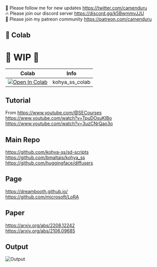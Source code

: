 🐣 Please follow me for new updates https://twitter.com/camenduru <br />
🔥 Please join our discord server https://discord.gg/k5BwmmvJJU <br />
🥳 Please join my patreon community https://patreon.com/camenduru <br />

## 🦒 Colab

# 🚦 WIP 🚦

| Colab | Info
| --- | --- |
[![Open In Colab](https://colab.research.google.com/assets/colab-badge.svg)](https://colab.research.google.com/github/camenduru/kohya_ss-colab/blob/main/kohya_ss_colab.ipynb) | kohya_ss_colab

## Tutorial
From https://www.youtube.com/@SECourses <br />
https://www.youtube.com/watch?v=TpuDOsuKIBo <br />
https://www.youtube.com/watch?v=3uzCNrQao3o <br />

## Main Repo
https://github.com/kohya-ss/sd-scripts <br />
https://github.com/bmaltais/kohya_ss <br />
https://github.com/huggingface/diffusers <br />

## Page
https://dreambooth.github.io/ <br />
https://github.com/microsoft/LoRA <br />

## Paper
https://arxiv.org/abs/2208.12242 <br />
https://arxiv.org/abs/2106.09685 <br />

## Output
![Output](https://github.com/camenduru/kohya_ss-colab/assets/54370274/7634544c-4195-4915-9cf1-4a3277bc8d18)
